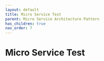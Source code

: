 ```yaml
---
layout: default
title: Micro Service Test
parent: Micro Service Architecture Pattern
has_children: true
nav_order: 7
---
```


# Micro Service Test
